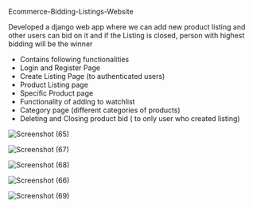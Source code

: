 Ecommerce-Bidding-Listings-Website

Developed a django web app where we can add new product listing and other users can bid on it and if the Listing is closed, person with highest bidding will be the winner

- Contains following functionalities
- Login and Register Page
- Create Listing Page (to authenticated users)
- Product Listing page
- Specific Product page
- Functionality of adding to watchlist
- Category page (different categories of products)
- Deleting and Closing product bid ( to only user who created listing)

![Screenshot (65)](https://user-images.githubusercontent.com/87595760/209102960-7a83cf22-5fcc-482c-919a-c9b6e6333b94.png)


![Screenshot (67)](https://user-images.githubusercontent.com/87595760/209102837-5b3a928d-3e19-42f3-af68-0dfb83c8c9e4.png)


![Screenshot (68)](https://user-images.githubusercontent.com/87595760/209103073-38f2d0ab-c894-42f4-b78b-6b7b2f5142d2.png)


![Screenshot (66)](https://user-images.githubusercontent.com/87595760/209103202-12e7c788-afef-49f2-a0d2-597e64886ad7.png)


![Screenshot (69)](https://user-images.githubusercontent.com/87595760/209103271-0cb60d60-82c7-4e1d-bbc2-aab755f33160.png)


